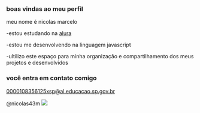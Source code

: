 ### boas vindas ao meu perfil

meu nome é nicolas marcelo

 -estou estudando na [alura ](https://www.alura.com.br)
 
 -estou me desenvolvendo na linguagem javascript
 
 -ultilizo este espaço para minha organização e compartilhamento dos meus projetos e desenvolvidos

### você entra em contato comigo

0000108356125xsp@al.educacao.sp.gov.br

@nicolas43m
![](https://media.tenor.com/E05T13qDs5IAAAAi/confedera%C3%A7%C3%A3o-brasileira-de-futebol-copa-america.gif)
